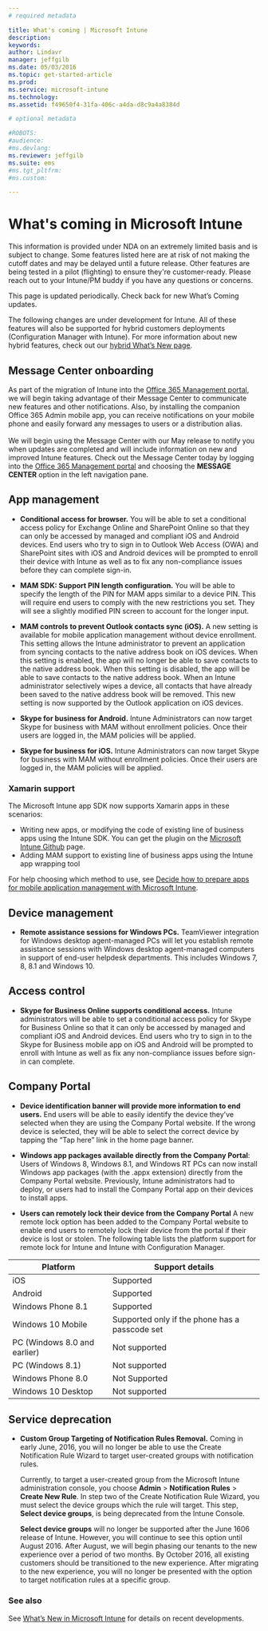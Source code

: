 ```yaml
---
# required metadata

title: What's coming | Microsoft Intune
description:
keywords:
author: Lindavr
manager: jeffgilb
ms.date: 05/03/2016
ms.topic: get-started-article
ms.prod:
ms.service: microsoft-intune
ms.technology:
ms.assetid: f49650f4-31fa-406c-a4da-d8c9a4a8384d

# optional metadata

#ROBOTS:
#audience:
#ms.devlang:
ms.reviewer: jeffgilb
ms.suite: ems
#ms.tgt_pltfrm:
#ms.custom:

---
```


# What's coming in Microsoft Intune
This information is provided under NDA on an extremely limited basis and is subject to change. Some features listed here are at risk of not making the cutoff dates and may be delayed until a future release. Other features are being tested in a pilot (flighting) to ensure they're customer-ready. Please reach out to your Intune/PM buddy if you have any questions or concerns.

This page is updated periodically. Check back for new What’s Coming updates.

The following changes are under development for Intune. All of these features will also be supported for hybrid customers deployments (Configuration Manager with Intune). For more information about new hybrid features, check out our [hybrid What’s New page](https://technet.microsoft.com/en-US/library/mt718155(TechNet.10).aspx).

## Message Center onboarding
As part of the migration of Intune into the [Office 365 Management portal](https://portal.office.com/), we will begin taking advantage of their Message Center to communicate new features and other notifications.  Also, by installing the companion Office 365 Admin mobile app, you can receive notifications on your mobile phone and easily forward any messages to users or a distribution alias.<br>  
We will begin using the Message Center with our May release to notify you when updates are completed and will include information on new and improved Intune features.  Check out the Message Center today by logging into the [Office 365 Management portal](https://portal.office.com/) and choosing the **MESSAGE CENTER** option in the left navigation pane.
<!---TFS 1242782--->


## App management
- **Conditional access for browser.** You will be able to set a conditional access policy for Exchange Online and SharePoint Online so that they can only be accessed by managed and compliant iOS and Android devices. End users who try to sign in to Outlook Web Access (OWA) and SharePoint sites with iOS and Android devices will be prompted to enroll their device with Intune as well as to fix any non-compliance issues before they can complete sign-in.
<!---TFS 1175844--->

- **MAM SDK: Support PIN length configuration.** You will be able to specify the length of the PIN for MAM apps similar to a device PIN. This will require end users to comply with the new restrictions you set. They will see a slightly modified PIN screen to account for the longer input.
<!--- TFS 1104753--->

- **MAM controls to prevent Outlook contacts sync (iOS).** A new setting is available for mobile application management without device enrollment. This setting  allows the Intune administrator to prevent an application from syncing contacts to the native address book on iOS devices. When this setting is enabled, the app will no longer be able to save contacts to the native address book. When this setting is disabled, the app will be able to save contacts to the native address book. When an Intune administrator selectively wipes a device, all contacts that have already been saved to the native address book will be removed. This new setting is now supported by the Outlook application on iOS devices.
<!---TFS item 1276166--->

- **Skype for business for Android.** Intune Administrators can now target Skype for business with MAM without enrollment policies.  Once their users are logged in, the MAM policies will be applied.
<!--- TFS item 1248444 --->

- **Skype for business for iOS.** Intune Administrators can now target Skype for business with MAM without enrollment policies.  Once their users are logged in, the MAM policies will be applied.
<!--- TFS item 1248443 --->

### Xamarin support
The Microsoft Intune app SDK now supports Xamarin apps in these scenarios:

- Writing new apps, or modifying the code of existing line of business apps using the Intune SDK. You can get the plugin on the [Microsoft Intune Github](https://github.com/msintuneappsdk) page.
- Adding MAM support to existing line of business apps using the Intune app wrapping tool

For help choosing which method to use, see [Decide how to prepare apps for mobile application management with Microsoft Intune](https://docs.microsoft.com/en-us/intune/deploy-use/decide-how-to-prepare-apps-for-mobile-application-management-with-microsoft-intune).
<!--- TFS 1061478 & TFS 1152340--->


## Device management
- **Remote assistance sessions for Windows PCs.** TeamViewer integration for Windows desktop agent-managed PCs will let you establish remote assistance sessions with Windows desktop agent-managed computers in support of end-user helpdesk departments. This includes Windows 7, 8, 8.1 and Windows 10.
<!--- TFS 1284856--->


<!--- TFS item 1274326 --->

## Access control
* **Skype for Business Online supports conditional access.** Intune administrators will be able to set a conditional access policy for Skype for Business Online so that it can only be accessed by managed and compliant iOS and Android devices. End users who try to sign in to the Skype for Business mobile app on iOS and Android will be prompted to enroll with Intune as well as fix any non-compliance issues before sign-in can complete.
<!---TFS item 1254499--->

## Company Portal
* **Device identification banner will provide more information to end users.** End users will be able to easily identify the device they’ve selected when they are using the Company Portal website. If the wrong device is selected, they will be able to select the correct device by tapping the “Tap here” link in the home page banner.
<!--- TFS 1231157--->

* **Windows app packages available directly from the Company Portal**: Users of Windows 8, Windows 8.1, and Windows RT PCs can now install Windows app packages (with the .appx extension) directly from the Company Portal website. Previously, Intune administrators had to deploy, or users had to install the Company Portal app on their devices to install apps.
<!--- TFS item 1082481 --->

* **Users can remotely lock their device from the Company Portal** A new remote lock option has been added to the Company Portal website to enable end users to remotely lock their device from the portal if their device is lost or stolen. The following table lists the platform support for remote lock for Intune and Intune with Configuration Manager.
<!--- TFS item 1195661 --->

|Platform  |Support details|
|---------|---------|
|iOS | Supported|
|Android | Supported|
|Windows Phone 8.1 | Supported|
|Windows 10 Mobile | Supported only if the phone has a passcode set|
|PC (Windows 8.0 and earlier) | Not supported|
|PC (Windows 8.1) | Not supported|
|Windows Phone 8.0 | Not Supported|
|Windows 10 Desktop | Not supported|

## Service deprecation
* **Custom Group Targeting of Notification Rules Removal.** Coming in early June, 2016, you will no longer be able to use the Create Notification Rule Wizard to target user-created groups with notification rules.

    Currently, to target a user-created group from the Microsoft Intune administration console, you choose **Admin** > **Notification Rules** > **Create New Rule**. In step two of the Create Notification Rule Wizard, you must select the device groups which the rule will target. This step, **Select device groups**, is being deprecated from the Intune Console.

    **Select device groups** will no longer be supported after the June 1606 release of Intune. However, you will continue to see this option until August 2016. After August, we will begin phasing our tenants to the new experience over a period of two months. By October 2016, all existing customers should be transitioned to the new experience. After migrating to the new experience, you will no longer be presented with the option to target notification rules at a specific group.
<!---	TFS 1278864--->







### See also
See [What’s New in Microsoft Intune](whats-new-in-microsoft-intune.md) for  details on recent developments.
